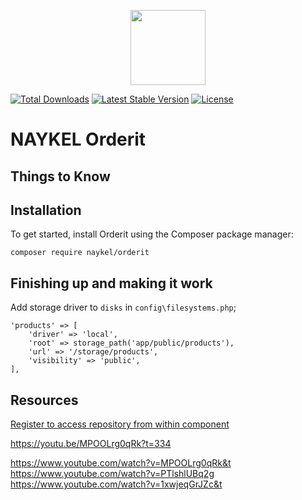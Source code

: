 <p align="center"><a href="https://naykel.com.au" target="_blank"><img src="https://avatars0.githubusercontent.com/u/32632005?s=460&u=d1df6f6e0bf29668f8a4845271e9be8c9b96ed83&v=4" width="120"></a></p>

<a href="https://packagist.org/packages/naykel/orderit"><img src="https://img.shields.io/packagist/dt/naykel/orderit" alt="Total Downloads"></a>
<a href="https://packagist.org/packages/naykel/orderit"><img src="https://img.shields.io/packagist/v/naykel/orderit" alt="Latest Stable Version"></a>
<a href="https://packagist.org/packages/naykel/orderit"><img src="https://img.shields.io/packagist/l/naykel/orderit" alt="License"></a>


# NAYKEL Orderit

## Things to Know

## Installation

To get started, install Orderit using the Composer package manager:

    composer require naykel/orderit

<!-- Next, install Orderit's resources using the orderit:install command:

    php artisan orderit:install -->

## Finishing up and making it work


Add storage driver to `disks` in `config\filesystems.php`;

    'products' => [
        'driver' => 'local',
        'root' => storage_path('app/public/products'),
        'url' => '/storage/products',
        'visibility' => 'public',
    ],



## Resources


[Register to access repository from within component](https://youtu.be/MPOOLrg0qRk?t=374)

https://youtu.be/MPOOLrg0qRk?t=334

https://www.youtube.com/watch?v=MPOOLrg0qRk&t
https://www.youtube.com/watch?v=PTlshlUBq2g
https://www.youtube.com/watch?v=1xwjeqGrJZc&t

